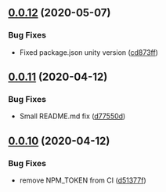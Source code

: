 ## [0.0.12](https://github.com/debox-dev/Teleport/compare/v0.0.11...v0.0.12) (2020-05-07)


### Bug Fixes

* Fixed package.json unity version ([cd873ff](https://github.com/debox-dev/Teleport/commit/cd873ff49e1f092ae89b8895addfafe9d433be25))

## [0.0.11](https://github.com/debox-dev/Teleport/compare/v0.0.10...v0.0.11) (2020-04-12)


### Bug Fixes

* Small README.md fix ([d77550d](https://github.com/debox-dev/Teleport/commit/d77550d8f6924a2847e78745f5196332b8950c8a))

## [0.0.10](https://github.com/debox-dev/Teleport/compare/v0.0.9...v0.0.10) (2020-04-12)


### Bug Fixes

* remove NPM_TOKEN from CI ([d51377f](https://github.com/debox-dev/Teleport/commit/d51377f022010ff842a45d7e989da971582e5152))
